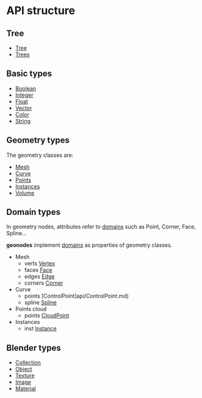 
# API structure

## Tree

- [Tree](api/Tree.md)
- [Trees](api/Trees.md)

## Basic types

- [Boolean](api/Boolean.md)
- [Integer](api/Integer.md)
- [Float](api/Float.md)
- [Vector](api/Vector.md)
- [Color](api/Color.md)
- [String](api/String.md)

## Geometry types

The geometry classes are:
- [Mesh](api/Mesh.md)
- [Curve](api/Curve.md)
- [Points](api/Points.md)
- [Instances](api/Instances.md)
- [Volume](api/Volume.md)

## Domain types

In geometry nodes, attributes refer to [domains](https://al1brn.github.io/geonodes/domains.html) such as Point, Corner, Face, Spline... 

**geonodes** implement [domains](https://al1brn.github.io/geonodes/domains.html) as properties of geometry classes.
- Mesh
  - verts [Vertex](api/Vertex.md)
  - faces [Face](api/Face.md)
  - edges [Edge](api/Edge.md)
  - corners [Corner](api/Corner.md)
- Curve
  - points [ControlPoint]api/ControlPoint.md)
  - spline [Spline](api/Spline.md)
- Points cloud
  - points [CloudPoint](api/CloudPoint.md)
- Instances
  - inst [Instance](api/Instance.md)

## Blender types

- [Collection](api/Collection.md)
- [Object](api/Object.md)
- [Texture](api/Texture.md)
- [Image](api/Image.md)
- [Material](api/Material.md)





